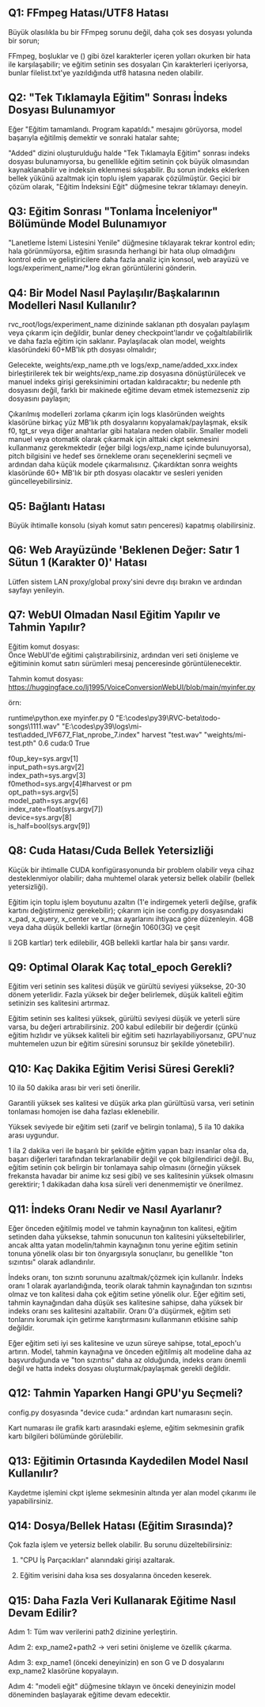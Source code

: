 ## Q1: FFmpeg Hatası/UTF8 Hatası
Büyük olasılıkla bu bir FFmpeg sorunu değil, daha çok ses dosyası yolunda bir sorun;

FFmpeg, boşluklar ve () gibi özel karakterler içeren yolları okurken bir hata ile karşılaşabilir; ve eğitim setinin ses dosyaları Çin karakterleri içeriyorsa, bunlar filelist.txt'ye yazıldığında utf8 hatasına neden olabilir.<br>

## Q2: "Tek Tıklamayla Eğitim" Sonrası İndeks Dosyası Bulunamıyor
Eğer "Eğitim tamamlandı. Program kapatıldı." mesajını görüyorsa, model başarıyla eğitilmiş demektir ve sonraki hatalar sahte;

"Added" dizini oluşturulduğu halde "Tek Tıklamayla Eğitim" sonrası indeks dosyası bulunamıyorsa, bu genellikle eğitim setinin çok büyük olmasından kaynaklanabilir ve indeksin eklenmesi sıkışabilir. Bu sorun indeks eklerken bellek yükünü azaltmak için toplu işlem yaparak çözülmüştür. Geçici bir çözüm olarak, "Eğitim İndeksini Eğit" düğmesine tekrar tıklamayı deneyin.<br>

## Q3: Eğitim Sonrası "Tonlama İnceleniyor" Bölümünde Model Bulunamıyor
"Lanetleme İstemi Listesini Yenile" düğmesine tıklayarak tekrar kontrol edin; hala görünmüyorsa, eğitim sırasında herhangi bir hata olup olmadığını kontrol edin ve geliştiricilere daha fazla analiz için konsol, web arayüzü ve logs/experiment_name/*.log ekran görüntülerini gönderin.<br>

## Q4: Bir Model Nasıl Paylaşılır/Başkalarının Modelleri Nasıl Kullanılır?
rvc_root/logs/experiment_name dizininde saklanan pth dosyaları paylaşım veya çıkarım için değildir, bunlar deney checkpoint'larıdır ve çoğaltılabilirlik ve daha fazla eğitim için saklanır. Paylaşılacak olan model, weights klasöründeki 60+MB'lık pth dosyası olmalıdır;

Gelecekte, weights/exp_name.pth ve logs/exp_name/added_xxx.index birleştirilerek tek bir weights/exp_name.zip dosyasına dönüştürülecek ve manuel indeks girişi gereksinimini ortadan kaldıracaktır; bu nedenle pth dosyasını değil, farklı bir makinede eğitime devam etmek istemezseniz zip dosyasını paylaşın;

Çıkarılmış modelleri zorlama çıkarım için logs klasöründen weights klasörüne birkaç yüz MB'lık pth dosyalarını kopyalamak/paylaşmak, eksik f0, tgt_sr veya diğer anahtarlar gibi hatalara neden olabilir. Smaller modeli manuel veya otomatik olarak çıkarmak için alttaki ckpt sekmesini kullanmanız gerekmektedir (eğer bilgi logs/exp_name içinde bulunuyorsa), pitch bilgisini ve hedef ses örnekleme oranı seçeneklerini seçmeli ve ardından daha küçük modele çıkarmalısınız. Çıkardıktan sonra weights klasöründe 60+ MB'lık bir pth dosyası olacaktır ve sesleri yeniden güncelleyebilirsiniz.<br>

## Q5: Bağlantı Hatası
Büyük ihtimalle konsolu (siyah komut satırı penceresi) kapatmış olabilirsiniz.<br>

## Q6: Web Arayüzünde 'Beklenen Değer: Satır 1 Sütun 1 (Karakter 0)' Hatası
Lütfen sistem LAN proxy/global proxy'sini devre dışı bırakın ve ardından sayfayı yenileyin.<br>

## Q7: WebUI Olmadan Nasıl Eğitim Yapılır ve Tahmin Yapılır?
Eğitim komut dosyası:<br>
Önce WebUI'de eğitimi çalıştırabilirsiniz, ardından veri seti önişleme ve eğitiminin komut satırı sürümleri mesaj penceresinde görüntülenecektir.<br>

Tahmin komut dosyası:<br>
https://huggingface.co/lj1995/VoiceConversionWebUI/blob/main/myinfer.py<br>


örn:<br>

runtime\python.exe myinfer.py 0 "E:\codes\py39\RVC-beta\todo-songs\1111.wav" "E:\codes\py39\logs\mi-test\added_IVF677_Flat_nprobe_7.index" harvest "test.wav" "weights/mi-test.pth" 0.6 cuda:0 True<br>


f0up_key=sys.argv[1]<br>
input_path=sys.argv[2]<br>
index_path=sys.argv[3]<br>
f0method=sys.argv[4]#harvest or pm<br>
opt_path=sys.argv[5]<br>
model_path=sys.argv[6]<br>
index_rate=float(sys.argv[7])<br>
device=sys.argv[8]<br>
is_half=bool(sys.argv[9])<br>

## Q8: Cuda Hatası/Cuda Bellek Yetersizliği
Küçük bir ihtimalle CUDA konfigürasyonunda bir problem olabilir veya cihaz desteklenmiyor olabilir; daha muhtemel olarak yetersiz bellek olabilir (bellek yetersizliği).<br>

Eğitim için toplu işlem boyutunu azaltın (1'e indirgemek yeterli değilse, grafik kartını değiştirmeniz gerekebilir); çıkarım için ise config.py dosyasındaki x_pad, x_query, x_center ve x_max ayarlarını ihtiyaca göre düzenleyin. 4GB veya daha düşük bellekli kartlar (örneğin 1060(3G) ve çeşit

li 2GB kartlar) terk edilebilir, 4GB bellekli kartlar hala bir şansı vardır.<br>

## Q9: Optimal Olarak Kaç total_epoch Gerekli?
Eğitim veri setinin ses kalitesi düşük ve gürültü seviyesi yüksekse, 20-30 dönem yeterlidir. Fazla yüksek bir değer belirlemek, düşük kaliteli eğitim setinizin ses kalitesini artırmaz.<br>

Eğitim setinin ses kalitesi yüksek, gürültü seviyesi düşük ve yeterli süre varsa, bu değeri artırabilirsiniz. 200 kabul edilebilir bir değerdir (çünkü eğitim hızlıdır ve yüksek kaliteli bir eğitim seti hazırlayabiliyorsanız, GPU'nuz muhtemelen uzun bir eğitim süresini sorunsuz bir şekilde yönetebilir).<br>

## Q10: Kaç Dakika Eğitim Verisi Süresi Gerekli?

10 ila 50 dakika arası bir veri seti önerilir.<br>

Garantili yüksek ses kalitesi ve düşük arka plan gürültüsü varsa, veri setinin tonlaması homojen ise daha fazlası eklenebilir.<br>

Yüksek seviyede bir eğitim seti (zarif ve belirgin tonlama), 5 ila 10 dakika arası uygundur.<br>

1 ila 2 dakika veri ile başarılı bir şekilde eğitim yapan bazı insanlar olsa da, başarı diğerleri tarafından tekrarlanabilir değil ve çok bilgilendirici değil. Bu, eğitim setinin çok belirgin bir tonlamaya sahip olmasını (örneğin yüksek frekansta havadar bir anime kız sesi gibi) ve ses kalitesinin yüksek olmasını gerektirir; 1 dakikadan daha kısa süreli veri denenmemiştir ve önerilmez.<br>


## Q11: İndeks Oranı Nedir ve Nasıl Ayarlanır?
Eğer önceden eğitilmiş model ve tahmin kaynağının ton kalitesi, eğitim setinden daha yüksekse, tahmin sonucunun ton kalitesini yükseltebilirler, ancak altta yatan modelin/tahmin kaynağının tonu yerine eğitim setinin tonuna yönelik olası bir ton önyargısıyla sonuçlanır, bu genellikle "ton sızıntısı" olarak adlandırılır.<br>

İndeks oranı, ton sızıntı sorununu azaltmak/çözmek için kullanılır. İndeks oranı 1 olarak ayarlandığında, teorik olarak tahmin kaynağından ton sızıntısı olmaz ve ton kalitesi daha çok eğitim setine yönelik olur. Eğer eğitim seti, tahmin kaynağından daha düşük ses kalitesine sahipse, daha yüksek bir indeks oranı ses kalitesini azaltabilir. Oranı 0'a düşürmek, eğitim seti tonlarını korumak için getirme karıştırmasını kullanmanın etkisine sahip değildir.<br>

Eğer eğitim seti iyi ses kalitesine ve uzun süreye sahipse, total_epoch'u artırın. Model, tahmin kaynağına ve önceden eğitilmiş alt modeline daha az başvurduğunda ve "ton sızıntısı" daha az olduğunda, indeks oranı önemli değil ve hatta indeks dosyası oluşturmak/paylaşmak gerekli değildir.<br>

## Q12: Tahmin Yaparken Hangi GPU'yu Seçmeli?
config.py dosyasında "device cuda:" ardından kart numarasını seçin.<br>

Kart numarası ile grafik kartı arasındaki eşleme, eğitim sekmesinin grafik kartı bilgileri bölümünde görülebilir.<br>

## Q13: Eğitimin Ortasında Kaydedilen Model Nasıl Kullanılır?
Kaydetme işlemini ckpt işleme sekmesinin altında yer alan model çıkarımı ile yapabilirsiniz.

## Q14: Dosya/Bellek Hatası (Eğitim Sırasında)?
Çok fazla işlem ve yetersiz bellek olabilir. Bu sorunu düzeltebilirsiniz:

1. "CPU İş Parçacıkları" alanındaki girişi azaltarak.

2. Eğitim verisini daha kısa ses dosyalarına önceden keserek.

## Q15: Daha Fazla Veri Kullanarak Eğitime Nasıl Devam Edilir?

Adım 1: Tüm wav verilerini path2 dizinine yerleştirin.

Adım 2: exp_name2+path2 -> veri setini önişleme ve özellik çıkarma.

Adım 3: exp_name1 (önceki deneyinizin) en son G ve D dosyalarını exp_name2 klasörüne kopyalayın.

Adım 4: "modeli eğit" düğmesine tıklayın ve önceki deneyinizin model döneminden başlayarak eğitime devam edecektir.
